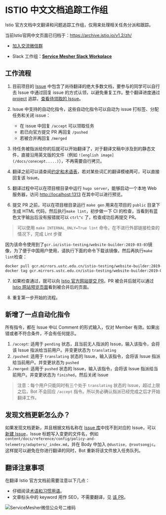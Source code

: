 # ISTIO 中文文档追踪工作组

Istio 官方文档中文翻译和问题追踪工作组，仅用来处理相关任务分派和跟踪。

当前Istio官网中文页面已归档于：https://archive.istio.io/v1.2/zh/

- [加入交流微信群](https://www.servicemesher.com/contact)

- Slack 工作组：[**Service Mesher Slack Workplace**](https://join.slack.com/t/servicemesher/shared_invite/enQtNDE2OTkwMjkxNzEzLTQwOTcxNTAxMmMxMDU4OTliYTJmYjY5NjY2YzJlNWE3N2FkZjFjM2UzNDU0ZGVlZTliODBhZGUxNjI0ZmNjZmI)

## 工作流程

1. 目前项目的 [Issue](https://github.com/servicemesher/istio-official-translation/issues) 中包含了尚待翻译的绝大多数文档，要参与的同学可以自行去 Issue 中通过回复 issue 的方式认领，以避免重复工作。整个翻译进度通过 [project](https://github.com/servicemesher/istio-official-translation/projects/2) 追踪，[查看待领取的 Issue](https://github.com/servicemesher/istio-official-translation/issues?q=is%3Aissue+is%3Aopen+label%3Apending)。

2. Issue 中支持的自动化指令，这些自动化指令可以自动为 issue 打标签、分配任务和关闭 issue：

   - 在 issue 中回复 `/accept` 可以领取任务
   - 若已向官方提交 PR 再回复 `/pushed`
   - 若被合并再回复 `/merged`

3. 待任务被指派给你的后就可以开始翻译了，对于翻译文稿中涉及到的静态文件，直接沿用英文版的文件（例如 `![english image](/docs/conecept.....)`），不再需要自行拷贝。

4. 翻译之前可以请查阅[约定和术语表](https://github.com/servicemesher/istio-official-translation/issues/77)，若对某些词汇的翻译模棱两可，可以直接回复该 Issue。

5. 翻译过程中可以在项目根目录中运行 `hugo server`，能够启动一个本地 Web 服务器，访问 <http://localhost:1313> 在其中可以进行预览。

6. 提交 PR 之前，可以在项目根目录运行 `make gen` 用来在项目的 `public` 目录下生成 HTML 代码，然后执行`make lint`，初步做一下 CI 的检查，当看到有蓝色文字输出后没有报错就可以 `ctrl^c` 了，检查成功后再提交 PR。

> 可以使用 `make INTERNAL_ONLY=True lint` 命令，在不进行外部链接检查的情况下，完成 Lint 步骤

   因为该命令使用到了`gcr.io/istio-testing/website-builder:2019-03-03`镜像，为了便于中国用户使用，请执行下面的命令下载该镜像，然后再执行`make lint`检查：

   ```bash
docker pull gcr.mirrors.ustc.edu.cn/istio-testing/website-builder:2019-03-03
docker tag gcr.mirrors.ustc.edu.cn/istio-testing/website-builder:2019-03-03 gcr.io/istio-testing/website-builder:2019-03-03
   ```

7. 如果检查通过，就可以向 [Istio 官方网站提交 PR](https://github.com/istio/istio.github.io/pulls)，PR 被合并后就可以通过 [Istio 网站预览页面](https://preliminary.istio.io/zh/)看到被合并后的页面。

8. 重复第一步开始的流程。

## 新增了一点自动化指令

所有指令，都在 Issue 中以 Comment 的形式输入，仅对 Member 有效。如果出错或者不符合条件，不会有任何提示。

1. `/accept`: 适用于 `pending` 状态，且当前无人指派的 Issue，输入该指令，会将该 Issue 指派给当前用户。并变更状态为 `translating`
1. `/pushed`: 适用于 `translating` 状态的 Issue，输入该指令，会将该 Issue 指派给当前用户。并变更状态为 `pushed`
1. `/merged`: 适用于 `pushed` 状态的 Issue，输入该指令，会将该 Issue 指派给当前用户。并变更状态为 `finished`，然后关闭 Issue

> 注意：每个用户只能同时有三个处于 `translating` 状态的 Issue，超过上限之后，Bot 不会回应 `/accept` 指令。所以务必确认指派已经完成之后才开始翻译工作。

## 发现文档更新怎么办？
如果发现文档更新，并且根据文档名称在 [Issue 库](https://github.com/servicemesher/istio-official-translation/issues)中找不到对应的 Issue，可以
[新建 Issue](https://github.com/servicemesher/istio-official-translation/issues/new)，Issue 标题写入变更的文件名，例如 `content/docs/reference/config/policy-and-telemetry/adapters/_index.md`，并在 Body 中加入 `@dustise, @rootsongjc`。这样就可以避免在你进行翻译的同时，Bot 重新将该文件放入任务队列。

## 翻译注意事项

在翻译 Istio 官方文档前需要注意以下几点：

- 仔细阅读[术语和习惯用语](https://preliminary.istio.io/zh/about/contribute/terms/)。
- 文章标头中的 keyword 用作 SEO，不需要翻译，见 [该 PR](https://github.com/istio/istio.io/pull/3055)。

![ServiceMesher微信公众号二维码](https://tva1.sinaimg.cn/large/006y8mN6gy1g872im58vmj312m0begp8.jpg)
